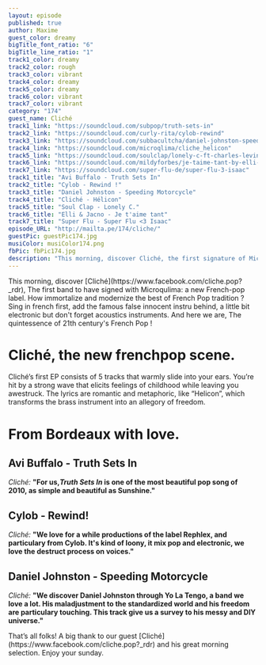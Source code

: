 ```yaml
---
layout: episode
published: true
author: Maxime
guest_color: dreamy
bigTitle_font_ratio: "6"
bigTitle_line_ratio: "1"
track1_color: dreamy
track2_color: rough
track3_color: vibrant
track4_color: dreamy
track5_color: dreamy
track6_color: vibrant
track7_color: vibrant
category: "174"
guest_name: Cliché
track1_link: "https://soundcloud.com/subpop/truth-sets-in"
track2_link: "https://soundcloud.com/curly-rita/cylob-rewind"
track3_link: "https://soundcloud.com/subbacultcha/daniel-johnston-speeding-motorcycle"
track4_link: "https://soundcloud.com/microqlima/cliche_helicon"
track5_link: "https://soundcloud.com/soulclap/lonely-c-ft-charles-levine"
track6_link: "https://soundcloud.com/mildyforbes/je-taime-tant-by-elli-jacno"
track7_link: "https://soundcloud.com/super-flu-de/super-flu-3-isaac"
track1_title: "Avi Buffalo - Truth Sets In"
track2_title: "Cylob - Rewind !"
track3_title: "Daniel Johnston - Speeding Motorcycle"
track4_title: "Cliché - Hélicon"
track5_title: "Soul Clap - Lonely C."
track6_title: "Elli & Jacno - Je t'aime tant"
track7_title: "Super Flu - Super Flu <3 Isaac"
episode_URL: "http://mailta.pe/174/cliche/"
guestPic: guestPic174.jpg
musiColor: musiColor174.png
fbPic: fbPic174.jpg
description: "This morning, discover Cliché, the first signature of Microqlima, a new great frenchpop label . How immortalize and modernize the best of French Pop tradition ? Sing in french first, add the famous false innocent instru behind, a little bit electronic but don't forget acoustics instruments. And here we are, The quintessence of 21th century's French Pop !"
---
```


<p id="introduction">This morning, discover [Cliché](https://www.facebook.com/cliche.pop?_rdr), The first band to have signed with Microqulima: a new French-pop label. How immortalize and modernize the best of French Pop tradition ? Sing in french first, add the famous false innocent instru behind, a little bit electronic but don't forget acoustics instruments. And here we are, The quintessence of 21th century's French Pop ! </p>

# Cliché, the new frenchpop scene.

Cliché’s first EP consists of 5 tracks that warmly slide into your ears. You’re hit by a strong wave that elicits feelings of childhood while leaving you awestruck. The lyrics are romantic and metaphoric, like “Helicon”, which transforms the brass instrument into an allegory of freedom. 

# From Bordeaux with love.
 
## Avi Buffalo - Truth Sets In
_Cliché:_ **"**For us,_Truth Sets In_ is one of the most beautiful pop song of 2010, as simple and beautiful as Sunshine.**"**
 
## Cylob - Rewind!
_Cliché:_ **"**We love for a while productions of the label Rephlex, and particulary from Cylob. It's kind of loony, it mix pop and electronic, we love the destruct process on voices.**"**
 
## Daniel Johnston - Speeding Motorcycle
_Cliché:_ **"**We discover Daniel Johnston through Yo La Tengo, a band we love a lot. His maladjustment to the standardized world and his freedom are particulary touching. This track give us a survey to his messy and DIY universe.**"** 
 
<p id="outroduction">
That’s all folks! A big thank to our guest [Cliché](https://www.facebook.com/cliche.pop?_rdr) and his great morning selection. Enjoy your sunday.
</p>